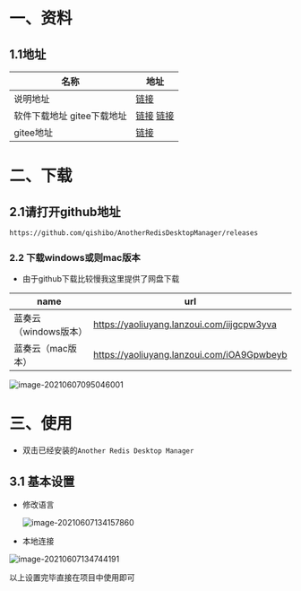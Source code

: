 # 一、资料

## 1.1地址

| 名称                         | 地址                                                         |
| ---------------------------- | ------------------------------------------------------------ |
| 说明地址                     | [链接](https://mp.weixin.qq.com/s/S05rgr5JPZSOWJmOvCIzfg)    |
| 软件下载地址   gitee下载地址 | [链接](https://github.com/qishibo/AnotherRedisDesktopManager/releases)   [链接](https://gitee.com/qishibo/AnotherRedisDesktopManager/releases) |
| gitee地址                    | [链接](https://gitee.com/qishibo/AnotherRedisDesktopManager) |

# 二、下载

## 2.1请打开github地址

```bash
https://github.com/qishibo/AnotherRedisDesktopManager/releases
```

### 2.2 下载windows或则mac版本

- 由于github下载比较慢我这里提供了网盘下载

| name                  | url                                        |
| --------------------- | ------------------------------------------ |
| 蓝奏云（windows版本） | https://yaoliuyang.lanzoui.com/iijgcpw3yva |
| 蓝奏云（mac版本）     | https://yaoliuyang.lanzoui.com/iOA9Gpwbeyb |

![image-20210607095046001](https://yaoliuyang-blog-images.oss-cn-beijing.aliyuncs.com/blogImages/image-20210607095046001.png)

# 三、使用

- 双击已经安装的`Another Redis Desktop Manager `

## 3.1 基本设置

- 修改语言

  ![image-20210607134157860](https://yaoliuyang-blog-images.oss-cn-beijing.aliyuncs.com/blogImages/image-20210607134157860.png)

- 本地连接

![image-20210607134744191](https://yaoliuyang-blog-images.oss-cn-beijing.aliyuncs.com/blogImages/image-20210607134744191.png)

以上设置完毕直接在项目中使用即可

